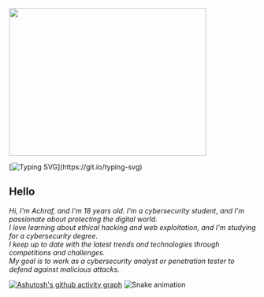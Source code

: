 <img src="https://media.giphy.com/media/W3klTgJuKy5vymEoe7/giphy.gif" width="400" height="300" />

[![Typing SVG](https://readme-typing-svg.demolab.com?font=Fira+Code&size=35&pause=1000&color=9e4c98&width=435&lines=HELLO+WORLD!)](https://git.io/typing-svg)

## Hello
*Hi, I'm Achraf, and I'm 18 years old. I'm a cybersecurity student, and I'm passionate about protecting the digital world.*</br>
*I love learning about ethical hacking and web exploitation, and I'm studying for a cybersecurity degree.*</br>
*I keep up to date with the latest trends and technologies through competitions and challenges.*</br>
*My goal is to work as a cybersecurity analyst or penetration tester to defend against malicious attacks.*</br>

[![Ashutosh's github activity graph](https://github-readme-activity-graph.cyclic.app/graph?username=ACHUX21&bg_color=000000&color=9e4c98&line=9e4c98&point=9c9c9c&area=true&hide_border=true)](https://github.com/ashutosh00710/github-readme-activity-graph)
![Snake animation](https://github.com/thepiyushmalhotra/thepiyushmalhotra/blob/output/github-contribution-grid-snake.svg)

